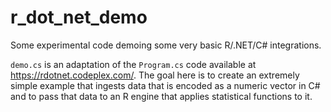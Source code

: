 # r_dot_net_demo
Some experimental code demoing some very basic R/.NET/C# integrations. 

`demo.cs` is an adaptation of the `Program.cs` code available at https://rdotnet.codeplex.com/. The goal here is to create an extremely simple example that ingests data that is encoded as a numeric vector in C# and to pass that data to an R engine that applies statistical functions to it. 
